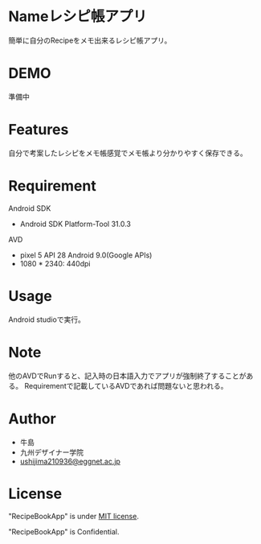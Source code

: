 # Nameレシピ帳アプリ

簡単に自分のRecipeをメモ出来るレシピ帳アプリ。


# DEMO

準備中

# Features

自分で考案したレシピをメモ帳感覚でメモ帳より分かりやすく保存できる。
# Requirement

Android SDK
* Android SDK Platform-Tool  31.0.3

AVD
* pixel 5 API 28  Android 9.0(Google APIs)
* 1080 * 2340: 440dpi




# Usage

Android studioで実行。



# Note

他のAVDでRunすると、記入時の日本語入力でアプリが強制終了することがある。
Requirementで記載しているAVDであれば問題ないと思われる。

# Author


* 牛島
* 九州デザイナー学院
* ushijima210936@eggnet.ac.jp

# License

"RecipeBookApp" is under [MIT license](https://en.wikipedia.org/wiki/MIT_License).


"RecipeBookApp" is Confidential.